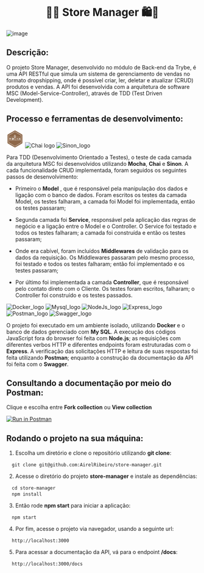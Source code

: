 # <h1 align="center"> 🧾🏬 Store Manager 🛍️🛒 </h1>

![image](https://user-images.githubusercontent.com/98190806/187788909-53554fc1-248c-4af3-afba-eaa4d954049a.png)

## Descrição:

<p text-align="justify">O projeto Store Manager, desenvolvido no módulo de Back-end da Trybe, é uma API RESTful que simula um sistema de gerenciamento de vendas no formato dropshipping, onde é possível criar, ler, deletar e atualizar (CRUD) produtos e vendas. A API foi desenvolvida com a arquitetura de software MSC (Model-Service-Controller), através de TDD (Test Driven Development).</p>

## Processo e ferramentas de desenvolvimento:

<div align="left">
<img src="https://raw.githubusercontent.com/devicons/devicon/1119b9f84c0290e0f0b38982099a2bd027a48bf1/icons/mocha/mocha-plain.svg" height="45" alt="Mocha_logo"  />
<img src="https://opencollective-production.s3-us-west-1.amazonaws.com/76dc6780-9bb2-11e8-927c-71f29759abab.png" height="40" alt="Chai logo"  />
<img src="https://sinonjs.org/assets/images/logo.png" height="45" alt="Sinon_logo"  />

Para TDD (Desenvolvimento Orientado a Testes), o teste de cada camada da arquitetura MSC foi desenvolvidos utilizando **Mocha**, **Chai** e **Sinon**. A cada funcionalidade CRUD implementada, foram seguidos os seguintes passos de desenvolvimento:

- Primeiro o **Model** , que é responsável pela manipulação dos dados e ligação com o banco de dados. Foram escritos os testes da camada Model, os testes falharam, a camada foi Model foi implementada, então os testes passaram;

- Segunda camada foi **Service**, responsável pela aplicação das regras de negócio e a ligação entre o Model e o Controller. O Service foi testado e todos os testes falharam; a camada foi construída e então os testes passaram;

- Onde era cabível, foram incluídos **Middlewares** de validação para os dados da requisição. Os Middlewares passaram pelo mesmo processo, foi testado e todos os testes falharam; então foi implementado e os testes passaram;

- Por último foi implementada a camada **Controller**, que é responsável pelo contato direto com o Cliente. Os testes foram escritos, falharam; o Controller foi construído e os testes passados.

<img src="https://cdn.jsdelivr.net/gh/devicons/devicon/icons/docker/docker-original.svg" height="50" alt="Docker_logo"  />
<img src="https://cdn.jsdelivr.net/gh/devicons/devicon/icons/mysql/mysql-original.svg" height="45" alt="Mysql_logo"  />
<img src="https://cdn.jsdelivr.net/gh/devicons/devicon/icons/nodejs/nodejs-original.svg" height="45" alt="NodeJs_logo"  />
<img src="https://cdn.jsdelivr.net/gh/devicons/devicon/icons/express/express-original.svg" height="45" alt="Express_logo"  />
<img src="https://seeklogo.com/images/P/postman-logo-F43375A2EB-seeklogo.com.png" height="45" alt="Postman_logo"  />
<img src="https://seeklogo.com/images/S/swagger-logo-A49F73BAF4-seeklogo.com.png" height="45" alt="Swagger_logo"  />

O projeto foi executado em um ambiente isolado, utilizando **Docker** e o banco de dados gerenciado com **My SQL**. A execução dos códigos JavaScript fora do browser foi feita com **Node.js**; as requisições com diferentes verbos HTTP e diferentes endpoints foram estruturadas com o **Express**. A verificação das solicitações HTTP e leitura de suas respostas foi feita utilizando **Postman**; enquanto a construção da documentação da API foi feita com o **Swagger**.
</div>

## Consultando a documentação por meio do **Postman**:

Clique e escolha entre **Fork collection** ou **View collection**

[![Run in Postman](https://run.pstmn.io/button.svg)](https://app.getpostman.com/run-collection/22527230-b2a8b769-ea7f-4781-aea9-3bdb07dccf5b?action=collection%2Ffork&collection-url=entityId%3D22527230-b2a8b769-ea7f-4781-aea9-3bdb07dccf5b%26entityType%3Dcollection%26workspaceId%3Dd420281c-c6ee-4fd5-bfa9-080198455738)

## Rodando o projeto na sua máquina:

1. Escolha um diretório e clone o repositório utilizando **git clone**:
```
  git clone git@github.com:AirelRibeiro/store-manager.git
```

2. Acesse o diretório do projeto **store-manager** e instale as dependências:
```
  cd store-manager
  npm install
```

3. Então rode **npm start** para iniciar a aplicação:
```
  npm start
```

4. Por fim, acesse o projeto via navegador, usando a seguinte url:
```
  http://localhost:3000
```

5. Para acessar a documentação da API, vá para o endpoint **/docs**:
```
  http://localhost:3000/docs
```
